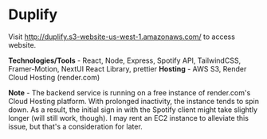 # Duplify

Visit http://duplify.s3-website-us-west-1.amazonaws.com/ to access website. 

**Technologies/Tools** - React, Node, Express, Spotify API, TailwindCSS, Framer-Motion, NextUI React Library, prettier
**Hosting** - AWS S3, Render Cloud Hosting (render.com)

**Note** - The backend service is running on a free instance of render.com's Cloud Hosting platform. With prolonged inactivity, the instance tends to spin down. As a result, the initial sign in with the Spotify client might take slightly longer (will still work, though). I may rent an EC2 instance to alleviate this issue, but that's a consideration for later. 
